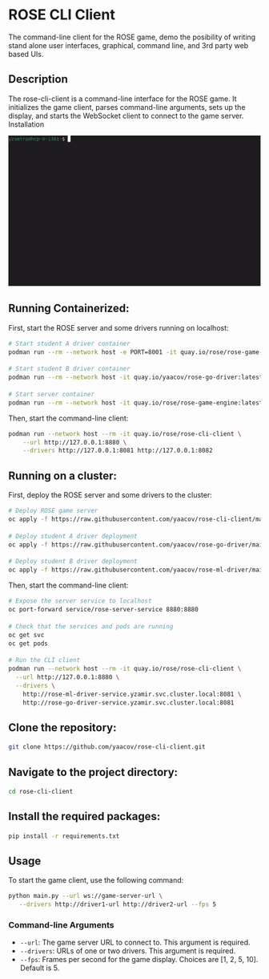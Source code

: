 # ROSE CLI Client

The command-line client for the ROSE game, demo the posibility of writing stand alone user interfaces, graphical, command line, and 3rd party web based UIs.

## Description

The rose-cli-client is a command-line interface for the ROSE game. It initializes the game client, parses command-line arguments, sets up the display, and starts the WebSocket client to connect to the game server.
Installation

![](https://github.com/yaacov/rose-cli-client/blob/b58a766518a893b6f221f20fc07747686ae4209d/demo.gif)

## Running Containerized:

First, start the ROSE server and some drivers running on localhost:

``` bash
# Start student A driver container
podman run --rm --network host -e PORT=8001 -it quay.io/rose/rose-game-ai-reference:latest

# Start student B driver container
podman run --rm --network host -it quay.io/yaacov/rose-go-driver:latest --port 8082

# Start server container
podman run --rm --network host -it quay.io/rose/rose-game-engine:latest
```

Then, start the command-line client:

``` bash
podman run --network host --rm -it quay.io/rose/rose-cli-client \
    --url http://127.0.0.1:8880 \
    --drivers http://127.0.0.1:8081 http://127.0.0.1:8082
```

## Running on a cluster:

First, deploy the ROSE server and some drivers to the cluster:

``` bash
# Deploy ROSE game server
oc apply -f https://raw.githubusercontent.com/yaacov/rose-cli-client/main/ci/rose-engine.yaml

# Deploy student A driver deployment
oc apply -f https://raw.githubusercontent.com/yaacov/rose-go-driver/main/rose-go-driver.yaml

# Deploy student B driver deployment
oc apply -f https://raw.githubusercontent.com/yaacov/rose-ml-driver/main/rose-ml-driver.yaml
```

Then, start the command-line client:

``` bash
# Expose the server service to localhost
oc port-forward service/rose-server-service 8880:8880

# Check that the services and pods are running
oc get svc
oc get pods

# Run the CLI client
podman run --network host --rm -it quay.io/rose/rose-cli-client \
  --url http://127.0.0.1:8880 \
  --drivers \
    http://rose-ml-driver-service.yzamir.svc.cluster.local:8081 \
    http://rose-go-driver-service.yzamir.svc.cluster.local:8081
```

## Clone the repository:

``` bash
git clone https://github.com/yaacov/rose-cli-client.git
```

## Navigate to the project directory:

``` bash
cd rose-cli-client
```

## Install the required packages:

``` bash
pip install -r requirements.txt
```
## Usage

To start the game client, use the following command:

``` bash
python main.py --url ws://game-server-url \
   --drivers http://driver1-url http://driver2-url --fps 5
```

### Command-line Arguments

- `--url`: The game server URL to connect to. This argument is required.
- `--drivers`: URLs of one or two drivers. This argument is required.
- `--fps`: Frames per second for the game display. Choices are [1, 2, 5, 10]. Default is 5.
